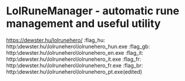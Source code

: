 # LolRuneManager - automatic rune  management and useful utility

https://dewster.hu/lolrunehero/
:flag_hu: http:\dewster.hu\lolrunehero\lolrunehero_hun.exe
:flag_gb:  http:\dewster.hu\lolrunehero\lolrunehero_en.exe
:flag_it:  http:\dewster.hu\lolrunehero\lolrunehero_it.exe
:flag_fr: http:\dewster.hu\lolrunehero\lolrunehero_fr.exe
:flag_br: http:\dewster.hu\lolrunehero\lolrunehero_pt.exe(edited)

